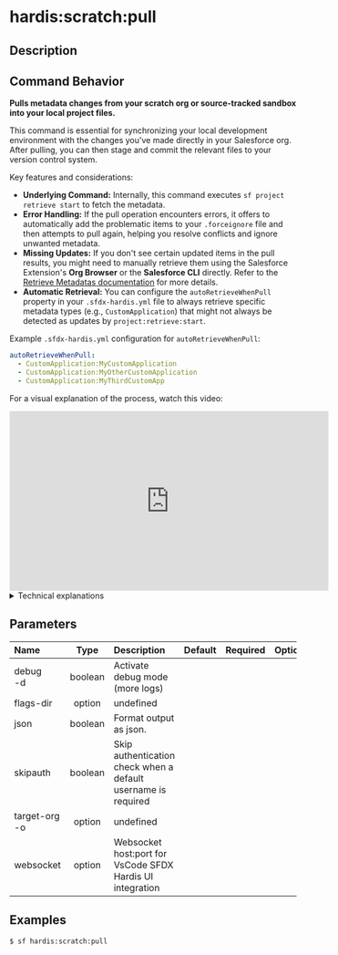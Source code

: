 <!-- This file has been generated with command 'sf hardis:doc:plugin:generate'. Please do not update it manually or it may be overwritten -->
# hardis:scratch:pull

## Description


## Command Behavior

**Pulls metadata changes from your scratch org or source-tracked sandbox into your local project files.**

This command is essential for synchronizing your local development environment with the changes you've made directly in your Salesforce org. After pulling, you can then stage and commit the relevant files to your version control system.

Key features and considerations:

- **Underlying Command:** Internally, this command executes `sf project retrieve start` to fetch the metadata.
- **Error Handling:** If the pull operation encounters errors, it offers to automatically add the problematic items to your `.forceignore` file and then attempts to pull again, helping you resolve conflicts and ignore unwanted metadata.
- **Missing Updates:** If you don't see certain updated items in the pull results, you might need to manually retrieve them using the Salesforce Extension's **Org Browser** or the **Salesforce CLI** directly. Refer to the [Retrieve Metadatas documentation](https://sfdx-hardis.cloudity.com/salesforce-ci-cd-publish-task/#retrieve-metadatas) for more details.
- **Automatic Retrieval:** You can configure the `autoRetrieveWhenPull` property in your `.sfdx-hardis.yml` file to always retrieve specific metadata types (e.g., `CustomApplication`) that might not always be detected as updates by `project:retrieve:start`.

Example `.sfdx-hardis.yml` configuration for `autoRetrieveWhenPull`:
```yaml
autoRetrieveWhenPull:
  - CustomApplication:MyCustomApplication
  - CustomApplication:MyOtherCustomApplication
  - CustomApplication:MyThirdCustomApp
```

For a visual explanation of the process, watch this video:

<iframe width="560" height="315" src="https://www.youtube.com/embed/Ik6whtflmfY" title="YouTube video player" frameborder="0" allow="accelerometer; autoplay; clipboard-write; encrypted-media; gyroscope; picture-in-picture" allowfullscreen></iframe>

<details markdown="1">
<summary>Technical explanations</summary>

The command's technical implementation focuses on robust metadata synchronization:

- **Salesforce CLI Wrapper:** It acts as a wrapper around the standard Salesforce CLI `sf project retrieve start` command, providing enhanced error handling and configuration options.
- **Force Source Pull Utility:** The core logic resides in the `forceSourcePull` utility function, which orchestrates the retrieval process, including handling `.forceignore` updates.
- **Configuration Integration:** It reads the `autoRetrieveWhenPull` setting from the project's `.sfdx-hardis.yml` to determine additional metadata to retrieve automatically.
- **User Feedback:** Provides clear messages to the user regarding the pull status and guidance for troubleshooting.
</details>


## Parameters

|Name|Type|Description|Default|Required|Options|
|:---|:--:|:----------|:-----:|:------:|:-----:|
|debug<br/>-d|boolean|Activate debug mode (more logs)||||
|flags-dir|option|undefined||||
|json|boolean|Format output as json.||||
|skipauth|boolean|Skip authentication check when a default username is required||||
|target-org<br/>-o|option|undefined||||
|websocket|option|Websocket host:port for VsCode SFDX Hardis UI integration||||

## Examples

```shell
$ sf hardis:scratch:pull
```


